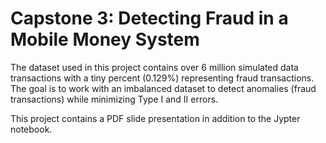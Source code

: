 # Capstone 3: Detecting Fraud in a Mobile Money System

The dataset used in this project contains over 6 million simulated data transactions with a tiny percent (0.129%)
representing fraud transactions. The goal is to work with an imbalanced dataset to detect anomalies (fraud transactions)
while minimizing Type I and II errors.

This project contains a PDF slide presentation in addition to the Jypter notebook. 
